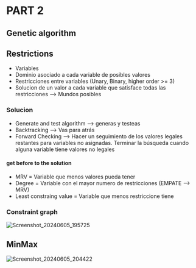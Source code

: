 # PART 2

## Genetic algorithm

## Restrictions

* Variables 
* Dominio asociado a cada variable de posibles valores
* Restricciones entre variables (Unary, Binary, higher order >= 3)
* Solucion de un valor a cada variable que satisface todas las restricciones --> Mundos posibles

### Solucion

* Generate and test algorithm --> generas y testeas
* Backtracking --> Vas para atrás
* Forward Checking --> Hacer un seguimiento de los valores legales restantes para variables no asignadas. Terminar la búsqueda cuando alguna variable tiene valores no legales

#### get before to the solution

* MRV = Variable que menos valores pueda tener
* Degree = Variable con el mayor numero de restricciones (EMPATE --> MRV)
* Least constraing value = Variable que menos restriccione tiene

### Constraint graph

![Screenshot_20240605_195725](https://github.com/HrnyGranny/ESI-UCLM/assets/91948162/28f9d12b-b188-4189-aaa9-238a557c4138)

## MinMax


![Screenshot_20240605_204422](https://github.com/HrnyGranny/ESI-UCLM/assets/91948162/b3995602-b9fb-41a0-96be-1fb646d728a6)



